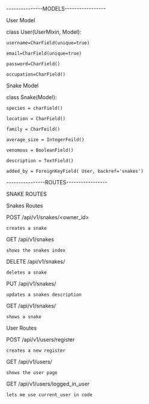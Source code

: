 


---------------MODELS----------------- 

User Model

class User(UserMixin, Model):
	
	username=CharField(unique=true)
	
	email=CharField(unique=true)
	
	password=CharField()
	
	occupation=CharField()




Snake Model 

class Snake(Model):
	
	species = charField() 
	
	location = CharField()
	
	family = CharFeild()
	
	average_size = IntegerFeild()
	
	venomous = BooleanField()
	
	description = TextField()
	
	added_by = ForeignKeyField( User, backref='snakes')


----------------ROUTES-----------------

SNAKE ROUTES 


<!-- Test Route

@app.route('/test_route/username')
	def say_hello(username)
	return "Hello {}".format(username)



Snakes DUMMY Route 

@app.route('/', methods=['GET'])
def snakes_index():
	return 'Snakes resource working' -->



Snakes Routes 

POST /api/v1/snakes/<owner_id>
	
	creates a snake 

GET /api/v1/snakes
	
	shows the snakes index

DELETE /api/v1/snakes/<id>

	deletes a snake 

PUT /api/v1/snakes/<id>

	updates a snakes description 

GET /api/v1/snakes/<id>

	shows a snake



User Routes

POST /api/v1/users/register
	
	creates a new register

GET /api/v1/users/<id>

	shows the user page

GET /api/v1/users/logged_in_user
	
	lets me use current_user in code 


<!-- @snakes.route('/<owner_id>', methoda=['POST'])
@login_required
def create_snake(owner_id):
""" Creates a snake in the database """
	payload = request.get_json()
	print(payload)
	new_snake = models.Snake.create(
		species=payload['species'],
		locaiton=payload['locaiton'],
		family=payload['family'],
		average_size=payload['average_size'],
		venomous=payload['venomous'],
		description=payload['description'],
		added_by=current_user.id
	)
	snake_dict['owner'].pop('password')
	return jsonify(
		data=snake_dict,
		message='A SSSerpent has slithered into the database'
		status=201
	), 201



snakes INDEX Route 

@snakes.route('/', methods=['GET'])
@login_required
def snakes_index():
	current_user_snake_dicts = [model_to_dict(snake) for dog in current_user.snakes]
	snake_dicts = [model_to_dict(snake) for snake in result]
	return jsonify({
		'data': current_user_snake_dicts,
		'message': f"We found {len(current_user_snakes_dicts)} snakes",
		'status': 200
 	}), 200




snakes DELETE route 

@snakes.route('/<id>', methods=['DELETE'])
@login_required
def delete_snake(id):
	try:
		snake_to_delete = models.Snake.get_by_id(id)
		if snake_to_delete.owner.id == current_user.id:
			snake_to_delete.delete_instance()
			return jsonify(
				data={},
				message="Successfully deleted snake with id {}". format(id)
				status=200
			), 200
		else:
			return jsonify(
				data={'error': '403 Forbidden'},
				message='Snake creaters id does not match the snakes id.',
				status=403
			), 403
	except models.DoesNotExist:
		return jsonify(
			data={'error': '404 not found'},
			messsage='There is no snake with that id',
			status=404
		), 404





snakes UPDATE route 

@snakes.route('/<id>', methods['PUT'])
@login_required
	def update_snake_description(id)
	snake_to_update = models.Snake.get_by_id()id
	if snake_to_update.owner.id == current_user.id:
		if 'description' in payload:
			snake_to_update.description = payload['description']
			snake_to_update.save()
			updated_snake_dict = model_to_dict(snake_to_update)
			update_snake_dict['added_by'].pop('password')
			return jsnonify(
				data=updated_snake_dict,
				message=f"Successfully updated dog with id {id}",
				status=200
		  	), 200
		else:
			return jsonify(
				data{'error': '403 Forbidden'}
				message='Snake creators id does not match snakes id',
				status=403
			), 403


Snakes SHOW route 

@snakes.route('/<id>', methods=['GET'])
def show_snake(id):
	snake = models.Snake.get_by_id(id)
	if not current_user.is_authenticated:
		return jsonify(
			data={
				'species': snake.species,
				'location': snake.location,
				'family': snake.family,
				'average_size': snake.average_size,
				'venomous': snake.venomouse,
				'description': snake.description
			},
			message='Registered user can see more info about this snake'
			status=200
		), 200
	else:
		snake_dict = model_to_dict(snake)
		dog_dict['added_by'].pop('password')
		if snake.added_by.id != current_user.id:
			snake_dict.pop('created_at')
		return jsonify(
			data=snake_dict,
			message=f"Found snake with id {id}"",
			status=200
		), 200



----------------------------------------------------------

USER ROUTES

User Register Route 

@users.route('/register', methods=['POST'])
def register():
	payload = request.get_json()
	payload['email'] = payload['email'].lower()
	payload['username'] = payload['userman'].lower()
	print(payload)
	try:
		models.User.get(models.User.email == payload['email'])
		return jsonify(
			data={},
			message="A user with that email already exists",
			status=401
		), 401
		except models.DoesNotExist:
			pw_hash = generate_password_hash(payload['password'])
			created_user = models.User.create(
				username=payload['username'],
				email=payload['email'],
				occupation=payload['occupation'],
				password=pw_hash
			)
		print(created_user)
		login_user(created_user)
		created_user_dict = model_t_dict(created_user)
		print(created_user_dict)
		print(type(created_user_dict['password']))
		created_user_dict.pop('password')
		return jsonify(
			data=created_user_dict,
			message='Successfully registed user',
			status=201
		), 201



User Loader Route

@login_manager.user_loader
def load_user(user_id):
	try:
		return models.User.get(user_id)
	except models.DoesNotExist:
		return None 




User Current_User Route

@users.route('/logged_in_user', methods=['GET'])
def get_logged_in_user():
	print(current_user)
	prtin(type(current_user))
	if not current_user.is_authenticated:
		return jsonify(
			data={},
			message'No user is currently logged in",
			status=401,
		), 401
	else:
		user_dict = model_to_dict(current_user) 
		user_dict.pop('password')
		return jsonify(
			data=user_dict,
			message=f"Currently logged in as {user_dict['email']}.",
			status=200
		), 200



Custom Authentication Route 

@login_manager.unathorized_handler
def unauthorized():
	return jsonify(
		data={'Error':'User not logged in'},
		message'You must be logged in to access this",
		status=401
	), 401 -->
	
























